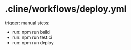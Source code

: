 # .cline/workflows/deploy.yml
trigger: manual
steps:
  - run: npm run build
  - run: npm run test:ci
  - run: npm run deploy
